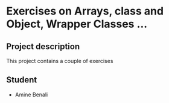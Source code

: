 # Exercises on Arrays, class and Object, Wrapper Classes ...

## Project description 

This project contains a couple of exercises 

## Student 

- Amine Benali
